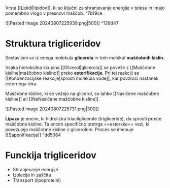 Vrsta [[Lipidi|lipidov]], ki so ključni za shranjevanje energije v telesu in imajo pomembno vlogo v presnovi maščob. ^7b19ce

![[Pasted image 20240807225939.png|500]] ^139d47

# Struktura trigliceridov

Sestavljeni so iz enega molekula **glicerola** in treh molekul **maščobnih kislin.**

Vsaka hidroksilna skupina [[Glicerol|glicerola]] se poveže z [[Maščobne kisline|maščobno kislino]] preko **esterifikacije**. Pri tej reakciji se [[Kondenzacijske reakcije|sprosti molekula vode]], kar povzroči nastanek esternega loka.

Maščobne kisline, ki se vežejo na glicerol, so lahko [[Nasičene maščobne kisline]] ali [[NeNasičene maščobne kisline]].

![[Pasted image 20240807225731.png|300]]

**Lipaza** je encim, ki hidrolizira triacilglicerole (trigliceride), da sprosti proste maščobne kisline. Ta encim specifično pretrga ==esterske== vezi, ki povezujejo maščobne kisline z glicerolom. Proces se imenuje [[Saponifikacija]] ^dd5064

# Funckija trigliceridov
- Shranjevanje energije
- Izolacija in zaščita
- Transport (lipoproteini)